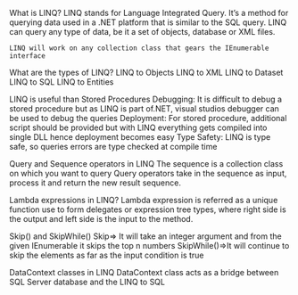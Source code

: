 What is LINQ?
    LINQ stands for Language Integrated Query. It’s a method for querying data used in a .NET platform 
    that is similar to the SQL query. LINQ can query any type of data, be it a set of objects, database or XML files.
    
    LINQ will work on any collection class that gears the IEnumerable interface

What are the types of LINQ?
    LINQ to Objects
    LINQ to XML
    LINQ to Dataset
    LINQ to SQL
    LINQ to Entities

LINQ is useful than Stored Procedures
    Debugging: It is difficult to debug a stored procedure but as LINQ is part of.NET, visual studios debugger can be used to debug the queries
    Deployment: For stored procedure, additional script should be provided but with LINQ everything gets compiled into single DLL hence deployment becomes easy
    Type Safety: LINQ is type safe, so queries errors are type checked at compile time


Query and Sequence operators in LINQ
    The sequence is a collection class on which you want to query
    Query operators take in the sequence as input, process it and return the new result sequence.

Lambda expressions in LINQ?
    Lambda expression is referred as a unique function use to form delegates or expression tree types, where right side is the output and left side is the input to the method.


 Skip() and SkipWhile()
    Skip=> It will take an integer argument and from the given IEnumerable it skips the top n numbers
    SkipWhile()=>It will continue to skip the elements as far as the input condition is true

DataContext classes in LINQ
    DataContext class acts as a bridge between SQL Server database and the LINQ to SQL